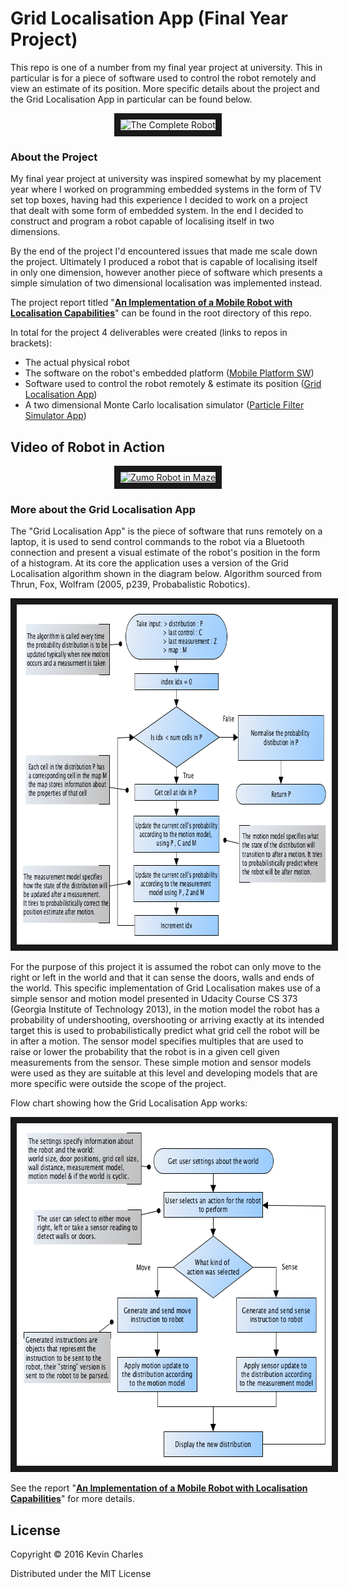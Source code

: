 # Grid Localisation App (Final Year Project)
This repo is one of a number from my final year project at university. This in particular is for a piece of software used to control the robot remotely and view an estimate of its position. More specific details about the project and the Grid Localisation App in particular can be found below.

<p align="center">
<img src="https://github.com/kevinchar93/University_Project_Grid_Loclisation_App/blob/master/OneDimSim_out.gif" 
alt="The Complete Robot" width="480" height="345" border="10" />
</p>

### About the Project
My final year project at university was inspired somewhat by my placement year where I worked on programming embedded systems in the form of TV set top boxes, having had this experience I decided to work on a project that dealt with some form of embedded system. In the end I decided to construct and program a robot capable of localising itself in two dimensions.

By the end of the project I'd encountered issues that made me scale down the project. Ultimately I produced a robot that is capable of localising itself in only one dimension, however another piece of software which presents a simple simulation of two dimensional localisation was implemented instead.

The project report titled "[**An Implementation of a Mobile Robot with Localisation Capabilities**](https://github.com/kevinchar93/University_Project_Mobile_Platform_SW/blob/master/An%20Implementation%20of%20a%20Mobile%20Robot%20with%20Localisation%20Capabilities.pdf)" can be found in the root directory of this repo.

In total for the project 4 deliverables were created (links to repos in brackets):
* The actual physical robot
* The software on the robot's embedded platform ([Mobile Platform SW](https://github.com/kevinchar93/University_Project_Mobile_Platform_SW))
* Software used to control the robot remotely & estimate its position ([Grid Localisation App](https://github.com/kevinchar93/University_Project_Grid_Loclisation_App))
* A two dimensional Monte Carlo localisation simulator  ([Particle Filter Simulator App](https://github.com/kevinchar93/University_Project_Particle_Filter_Simulator_App))

## Video of Robot in Action
<p align="center">
<a href="http://www.youtube.com/watch?feature=player_embedded&v=uaJJufRfOmI
" target="_blank"><img src="http://img.youtube.com/vi/uaJJufRfOmI/0.jpg" 
alt="Zumo Robot in Maze" width="620" height="400" border="10" /></a>
</p>

### More about the Grid Localisation App

The "Grid Localisation App" is the piece of software that runs remotely on a laptop, it is used to send control commands to the robot via a Bluetooth connection and present a visual estimate of the robot's position in the form of a histogram. At its core the application uses a version of the Grid Localisation algorithm shown in the diagram below. Algorithm sourced from Thrun, Fox, Wolfram (2005, p239, Probabalistic Robotics).

<p align="center">
<img src="https://github.com/kevinchar93/University_Project_Grid_Loclisation_App/blob/master/basic_grid_localisation_algorithm_flow.png" 
alt="The Basic Grid Localisation Algorithm" width="799" height="544" border="10" />
</p>

For the purpose of this project it is assumed the robot can only move to the right or left in the world and that it can sense the doors, walls and ends of the world. This specific implementation of Grid Localisation makes use of a simple sensor and motion model presented in Udacity Course CS 373 (Georgia Institute of Technology 2013), in the motion model the robot has a probability of undershooting, overshooting or arriving exactly at its intended target this is used to probabilistically predict what grid cell the robot will be in after a motion. The sensor model specifies multiples that are used to raise or lower the probability that the robot is in a given cell given measurements from the sensor. These simple motion and sensor models were used as they are suitable at this level and developing models that are more specific were outside the scope of the project.

Flow chart showing how the Grid Localisation App works:
<p align="center">
<img src="https://github.com/kevinchar93/University_Project_Grid_Loclisation_App/blob/master/modified_grid_localisation_algorithm_flowchart.png" 
alt="The Basic Grid Localisation Algorithm" width="677" height="548" border="10" />
</p>

See the report "[**An Implementation of a Mobile Robot with Localisation Capabilities**](https://github.com/kevinchar93/University_Project_Mobile_Platform_SW/blob/master/An%20Implementation%20of%20a%20Mobile%20Robot%20with%20Localisation%20Capabilities.pdf)" for more details.

## License

Copyright © 2016 Kevin Charles

Distributed under the MIT License
